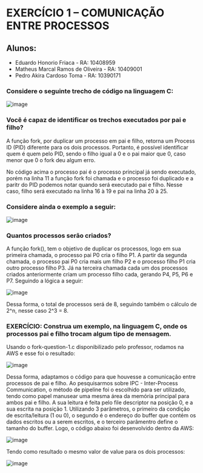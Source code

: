 # EXERCÍCIO 1 – COMUNICAÇÃO ENTRE PROCESSOS 

## Alunos:
* Eduardo Honorio Friaca - RA: 10408959
* Matheus Marcal Ramos de Oliveira - RA: 10409001
* Pedro Akira Cardoso Toma - RA: 10390171

### Considere o seguinte trecho de código na linguagem C:
![image](https://github.com/macaaalm/sistemasOperacionais/assets/113950201/96f295f4-3843-4e8b-9fe5-9c2fd9692a3e)

### Você é capaz de identificar os trechos executados por pai e filho?

A função fork, por duplicar um processo em pai e filho, retorna um Process ID (PID) diferente para os dois processos. Portanto, é possível identificar quem é quem pelo PID, sendo o filho igual a 0 e o pai maior que 0, caso menor que 0 o fork deu algum erro.

No código acima o processo pai é o processo principal já sendo executado, porém na linha 11 a função fork foi chamada e o processo foi duplicado e a paritr do PID podemos notar quando será executado pai e filho. Nesse caso, filho será executado na linha 16 à 19 e pai na linha 20 à 25.


### Considere ainda o exemplo a seguir:
![image](https://github.com/macaaalm/sistemasOperacionais/assets/113950201/c271cdb4-9c9a-43a4-904e-397dc34a4d20)

### Quantos processos serão criados?

A função fork(), tem o objetivo de duplicar os processos, logo em sua primeira chamada, o processo pai P0 cria o filho P1. 
A partir da segunda chamada, o processo pai P0 cria mais um filho P2 e o processo filho P1 cria outro processo filho P3.
Já na terceira chamada cada um dos processos criados anteriormente criam um processo filho cada, gerando P4, P5, P6 e P7.
Seguindo a lógica a seguir:

![image](https://github.com/macaaalm/sistemasOperacionais/assets/113950201/fb4f96e0-77af-45f3-a236-fc98d7944916)

Dessa forma, o total de processos será de 8, seguindo também o cálculo de 2^n, nesse caso 2^3 = 8.

### EXERCÍCIO: Construa um exemplo, na linguagem C, onde os processos pai e filho trocam algum tipo de mensagem.

Usando o fork-question-1.c disponibilizado pelo professor, rodamos na AWS e esse foi o resultado:

![image](https://github.com/macaaalm/sistemasOperacionais/assets/113950201/a7d8b490-5efc-4f52-a64c-d027c2ab30d7)

Dessa forma, adaptamos o código para que houvesse a comunicação entre processos de pai e filho. Ao pesquisarmos sobre IPC - Inter-Process Communication, o método de pipeline foi o escolhido para ser utilizado, tendo como papel manusear uma mesma área da memória principal para ambos pai e filho. 
A sua leitura é feita pelo file descriptor na posição 0, e a sua escrita na posição 1. Utilizando 3 parâmetros, o primeiro da condição de escrita/leitura (1 ou 0), o segundo é o endereço do buffer que contém os dados escritos ou a serem escritos, e o terceiro parâmentro define o tamanho do buffer.
Logo, o código abaixo foi desenvolvido dentro da AWS:

![image](https://github.com/macaaalm/sistemasOperacionais/assets/113950201/6c0c3379-aa8d-4d77-a892-d93149e8d583)

Tendo como resultado o mesmo valor de value para os dois processos:

![image](https://github.com/macaaalm/sistemasOperacionais/assets/113950201/bd69ecdf-d6bb-4ac2-aa3c-c97e12c6d9be)

